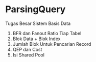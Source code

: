 # ParsingQuery
Tugas Besar Sistem Basis Data

1. BFR dan Fanout Ratio Tiap Tabel
2. Blok Data + Blok Index
3. Jumlah Blok Untuk Pencarian Record
4. QEP dan Cost
5. Isi Shared Pool
